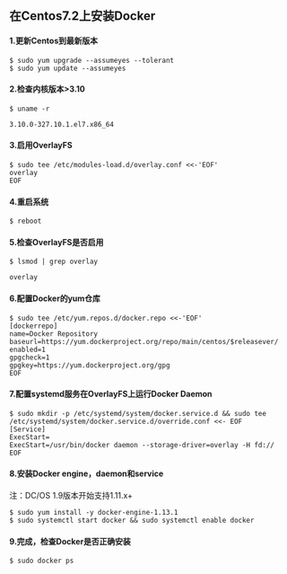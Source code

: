 ##                                                                                                                                                                                                                                                                                                                                                                                                                                                                                                                                                                                                                                                                                                                                                                                                                                                                                                                                                                                                                                                                                                                                                                                                                                                                    在Centos7.2上安装Docker

#### 1.更新Centos到最新版本

```
$ sudo yum upgrade --assumeyes --tolerant
$ sudo yum update --assumeyes
```

#### 2.检查内核版本&gt;3.10

```
$ uname -r

3.10.0-327.10.1.el7.x86_64
```

#### 3.启用OverlayFS

```
$ sudo tee /etc/modules-load.d/overlay.conf <<-'EOF'
overlay
EOF
```

#### 4.重启系统

`$ reboot`

#### 5.检查OverlayFS是否启用

```
$ lsmod | grep overlay

overlay
```

#### 6.配置Docker的yum仓库

```
$ sudo tee /etc/yum.repos.d/docker.repo <<-'EOF'
[dockerrepo]
name=Docker Repository
baseurl=https://yum.dockerproject.org/repo/main/centos/$releasever/
enabled=1
gpgcheck=1
gpgkey=https://yum.dockerproject.org/gpg
EOF
```

#### 7.配置systemd服务在OverlayFS上运行Docker Daemon

```
$ sudo mkdir -p /etc/systemd/system/docker.service.d && sudo tee /etc/systemd/system/docker.service.d/override.conf <<- EOF
[Service]
ExecStart=
ExecStart=/usr/bin/docker daemon --storage-driver=overlay -H fd://
EOF
```

#### 8.安装Docker engine，daemon和service

注：DC/OS 1.9版本开始支持1.11.x+

```
$ sudo yum install -y docker-engine-1.13.1
$ sudo systemctl start docker && sudo systemctl enable docker
```

#### 9.完成，检查Docker是否正确安装

`$ sudo docker ps`

